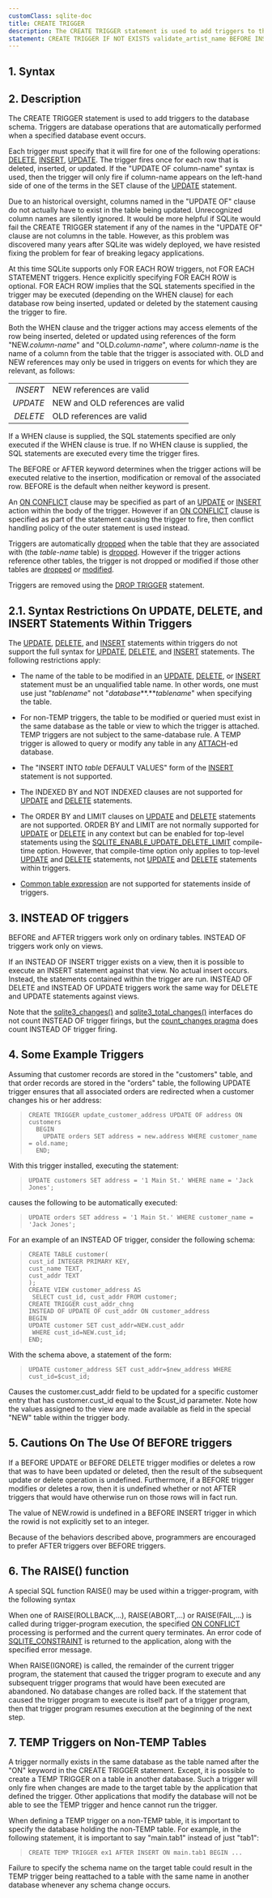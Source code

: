 ```yaml
---
customClass: sqlite-doc
title: CREATE TRIGGER
description: The CREATE TRIGGER statement is used to add triggers to the database schema.
statement: CREATE TRIGGER IF NOT EXISTS validate_artist_name BEFORE INSERT ON Artist BEGIN SELECT CASE WHEN NEW.name LIKE 'Z%' THEN RAISE (ABORT,'Invalid artist name!') END; END;
---
```


## 1. Syntax

<!-- do-not-touch-svg-import: 'createtrigger.svg' -->

## 2. Description

The CREATE TRIGGER statement is used to add triggers to the database
schema. Triggers are database operations that are automatically
performed when a specified database event occurs.

Each trigger must specify that it will fire for one of the following
operations: [DELETE](lang_delete), [INSERT](lang_insert),
[UPDATE](lang_update). The trigger fires once for each row that is
deleted, inserted, or updated. If the "UPDATE OF
<span class="yyterm">column-name</span>" syntax is used, then the
trigger will only fire if <span class="yyterm">column-name</span>
appears on the left-hand side of one of the terms in the SET clause of
the [UPDATE](lang_update) statement.

Due to an historical oversight, columns named in the "UPDATE OF" clause
do not actually have to exist in the table being updated. Unrecognized
column names are silently ignored. It would be more helpful if SQLite
would fail the CREATE TRIGGER statement if any of the names in the
"UPDATE OF" clause are not columns in the table. However, as this
problem was discovered many years after SQLite was widely deployed, we
have resisted fixing the problem for fear of breaking legacy
applications.

At this time SQLite supports only FOR EACH ROW triggers, not FOR EACH
STATEMENT triggers. Hence explicitly specifying FOR EACH ROW is
optional. FOR EACH ROW implies that the SQL statements specified in the
trigger may be executed (depending on the WHEN clause) for each database
row being inserted, updated or deleted by the statement causing the
trigger to fire.

Both the WHEN clause and the trigger actions may access elements of the
row being inserted, deleted or updated using references of the form
"NEW.*column-name*" and "OLD.*column-name*", where *column-name* is the
name of a column from the table that the trigger is associated with. OLD
and NEW references may only be used in triggers on events for which they
are relevant, as follows:

|          |                                  |
|---------:|----------------------------------|
| *INSERT* | NEW references are valid         |
| *UPDATE* | NEW and OLD references are valid |
| *DELETE* | OLD references are valid         |

If a WHEN clause is supplied, the SQL statements specified are only
executed if the WHEN clause is true. If no WHEN clause is supplied, the
SQL statements are executed every time the trigger fires.

The BEFORE or AFTER keyword determines when the trigger actions will be
executed relative to the insertion, modification or removal of the
associated row. BEFORE is the default when neither keyword is present.

An [ON CONFLICT](lang_conflict) clause may be specified as part of an
[UPDATE](lang_update) or [INSERT](lang_insert) action within the body of
the trigger. However if an [ON CONFLICT](lang_conflict) clause is
specified as part of the statement causing the trigger to fire, then
conflict handling policy of the outer statement is used instead.

Triggers are automatically [dropped](lang_droptrigger) when the table
that they are associated with (the *table-name* table) is
[dropped](lang_droptable). However if the trigger actions reference
other tables, the trigger is not dropped or modified if those other
tables are [dropped](lang_droptable) or [modified](lang_altertable).

Triggers are removed using the [DROP TRIGGER](lang_droptrigger)
statement.

## 2.1. Syntax Restrictions On UPDATE, DELETE, and INSERT Statements Within Triggers

The [UPDATE](lang_update), [DELETE](lang_delete), and
[INSERT](lang_insert) statements within triggers do not support the full
syntax for [UPDATE](lang_update), [DELETE](lang_delete), and
[INSERT](lang_insert) statements. The following restrictions apply:

- The name of the table to be modified in an [UPDATE](lang_update),
  [DELETE](lang_delete), or [INSERT](lang_insert) statement must be an
  unqualified table name. In other words, one must use just
  "*tablename*" not "*database***.***tablename*" when specifying the
  table.

- For non-TEMP triggers, the table to be modified or queried must exist
  in the same database as the table or view to which the trigger is
  attached. TEMP triggers are not subject to the same-database rule. A
  TEMP trigger is allowed to query or modify any table in any
  [ATTACH](lang_attach)-ed database.

- The "INSERT INTO *table* DEFAULT VALUES" form of the
  [INSERT](lang_insert) statement is not supported.

- The INDEXED BY and NOT INDEXED clauses are not supported for
  [UPDATE](lang_update) and [DELETE](lang_delete) statements.

- The ORDER BY and LIMIT clauses on [UPDATE](lang_update) and
  [DELETE](lang_delete) statements are not supported. ORDER BY and LIMIT
  are not normally supported for [UPDATE](lang_update) or
  [DELETE](lang_delete) in any context but can be enabled for top-level
  statements using the
  <a href="https://www.sqlite.org/compile.html#enable_update_delete_limit"
  target="_blank">SQLITE_ENABLE_UPDATE_DELETE_LIMIT</a> compile-time
  option. However, that compile-time option only applies to top-level
  [UPDATE](lang_update) and [DELETE](lang_delete) statements, not
  [UPDATE](lang_update) and [DELETE](lang_delete) statements within
  triggers.

- <a href="https://www.sqlite.org/syntax/common-table-expression.html"
  target="_blank">Common table expression</a> are not supported for
  statements inside of triggers.

<span id="instead_of_trigger"></span>

## 3. INSTEAD OF triggers

BEFORE and AFTER triggers work only on ordinary tables. INSTEAD OF
triggers work only on views.

If an INSTEAD OF INSERT trigger exists on a view, then it is possible to
execute an INSERT statement against that view. No actual insert occurs.
Instead, the statements contained within the trigger are run. INSTEAD OF
DELETE and INSTEAD OF UPDATE triggers work the same way for DELETE and
UPDATE statements against views.

Note that the <a href="https://www.sqlite.org/c3ref/changes.html"
target="_blank">sqlite3_changes()</a> and
<a href="https://www.sqlite.org/c3ref/total_changes.html"
target="_blank">sqlite3_total_changes()</a> interfaces do not count
INSTEAD OF trigger firings, but the
<a href="https://www.sqlite.org/pragma.html#pragma_count_changes"
target="_blank">count_changes pragma</a> does count INSTEAD OF trigger
firing.

## 4. Some Example Triggers

Assuming that customer records are stored in the "customers" table, and
that order records are stored in the "orders" table, the following
UPDATE trigger ensures that all associated orders are redirected when a
customer changes his or her address:

>     CREATE TRIGGER update_customer_address UPDATE OF address ON customers 
>       BEGIN
>         UPDATE orders SET address = new.address WHERE customer_name = old.name;
>       END;

With this trigger installed, executing the statement:

>     UPDATE customers SET address = '1 Main St.' WHERE name = 'Jack Jones';

causes the following to be automatically executed:

>     UPDATE orders SET address = '1 Main St.' WHERE customer_name = 'Jack Jones';

For an example of an INSTEAD OF trigger, consider the following schema:

>     CREATE TABLE customer(
>     cust_id INTEGER PRIMARY KEY,
>     cust_name TEXT,
>     cust_addr TEXT
>     );
>     CREATE VIEW customer_address AS
>      SELECT cust_id, cust_addr FROM customer;
>     CREATE TRIGGER cust_addr_chng
>     INSTEAD OF UPDATE OF cust_addr ON customer_address
>     BEGIN
>     UPDATE customer SET cust_addr=NEW.cust_addr
>      WHERE cust_id=NEW.cust_id;
>     END;

With the schema above, a statement of the form:

>     UPDATE customer_address SET cust_addr=$new_address WHERE cust_id=$cust_id;

Causes the customer.cust_addr field to be updated for a specific
customer entry that has customer.cust_id equal to the \$cust_id
parameter. Note how the values assigned to the view are made available
as field in the special "NEW" table within the trigger body.

<span id="undef_before"></span>

## 5. Cautions On The Use Of BEFORE triggers

If a BEFORE UPDATE or BEFORE DELETE trigger modifies or deletes a row
that was to have been updated or deleted, then the result of the
subsequent update or delete operation is undefined. Furthermore, if a
BEFORE trigger modifies or deletes a row, then it is undefined whether
or not AFTER triggers that would have otherwise run on those rows will
in fact run.

The value of NEW.rowid is undefined in a BEFORE INSERT trigger in which
the rowid is not explicitly set to an integer.

Because of the behaviors described above, programmers are encouraged to
prefer AFTER triggers over BEFORE triggers.

<span id="raise"></span>

## 6. The RAISE() function

A special SQL function RAISE() may be used within a trigger-program,
with the following syntax

<!-- do-not-touch-svg-import: 'createtrigger2.svg' -->

When one of RAISE(ROLLBACK,...), RAISE(ABORT,...) or RAISE(FAIL,...) is
called during trigger-program execution, the specified [ON
CONFLICT](lang_conflict) processing is performed and the current query
terminates. An error code of
<a href="https://www.sqlite.org/rescode.html#constraint"
target="_blank">SQLITE_CONSTRAINT</a> is returned to the application,
along with the specified error message.

When RAISE(IGNORE) is called, the remainder of the current trigger
program, the statement that caused the trigger program to execute and
any subsequent trigger programs that would have been executed are
abandoned. No database changes are rolled back. If the statement that
caused the trigger program to execute is itself part of a trigger
program, then that trigger program resumes execution at the beginning of
the next step.

<span id="temptrig"></span>

## 7. TEMP Triggers on Non-TEMP Tables

A trigger normally exists in the same database as the table named after
the "ON" keyword in the CREATE TRIGGER statement. Except, it is possible
to create a TEMP TRIGGER on a table in another database. Such a trigger
will only fire when changes are made to the target table by the
application that defined the trigger. Other applications that modify the
database will not be able to see the TEMP trigger and hence cannot run
the trigger.

When defining a TEMP trigger on a non-TEMP table, it is important to
specify the database holding the non-TEMP table. For example, in the
following statement, it is important to say "main.tab1" instead of just
"tab1":

>     CREATE TEMP TRIGGER ex1 AFTER INSERT ON main.tab1 BEGIN ...

Failure to specify the schema name on the target table could result in
the TEMP trigger being reattached to a table with the same name in
another database whenever any schema change occurs.
